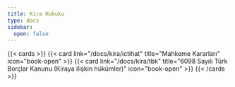 ```yaml
---
title: Kira Hukuku
type: docs
sidebar:
  open: false
---
```


{{< cards >}}
{{< card link="/docs/kira/ictihat" title="Mahkeme Kararları" icon="book-open" >}}
{{< card link="/docs/kira/tbk" title="6098 Sayılı Türk Borçlar Kanunu  (Kiraya ilişkin hükümler)" icon="book-open" >}}
{{< /cards >}}
